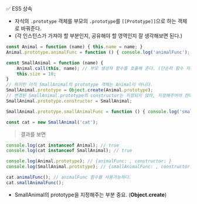 ✅ ES5 상속
* 자식의 `.prototype` 객체를 부모의 `.prototype`를 `[[Prototype]]`으로 하는 객체로 바꿔준다.
* (각 인스턴스가 가져야 할 부분인지, 공유해야 할 영역인지 잘 생각해보면 된다.)  
```javascript
const Animal = function (name) { this.name = name; }
Animal.prototype.animalFunc = function () { console.log('animalFunc'); }

const SmallAnimal = function (name) { 
    Animal.call(this, name); // 부모 생성자 함수를 호출해 준다. (단순히 함수 자체의 역할을 수행한다. 생성자 개념 X)
    this.size = 10;
}
// 하지만 아직 SmallAnimal의 prototype 객체는 Animal이 아니다.
SmallAnimal.prototype = Object.create(Animal.prototype);
// 변경된 SmallAnimal.prototype의 constructor는 지정되지 않아, 지정해주어야 한다.
SmallAnimal.prototype.constructor = SmallAnimal;

SmallAnimal.prototype.smallAnimalFunc = function () { console.log('smallAnimalFunc'); }

const cat = new SmallAnimal('cat');
```
> 결과를 보면
```javascript
console.log(cat instanceof Animal); // true
console.log(cat instanceof SmallAnimal); // true

console.log(Animal.prototype); // {animalFunc: , constructor: }
console.log(SmallAnimal.prototype); // {smallAnimalFunc: , constructor: }

cat.animalFunc(); // animalFunc 함수를 사용가능하다.
cat.smallAnimalFunc(); 
```
* SmallAnimal의 prototype을 지정해주는 부분 중요. (<b>Object.create</b>)